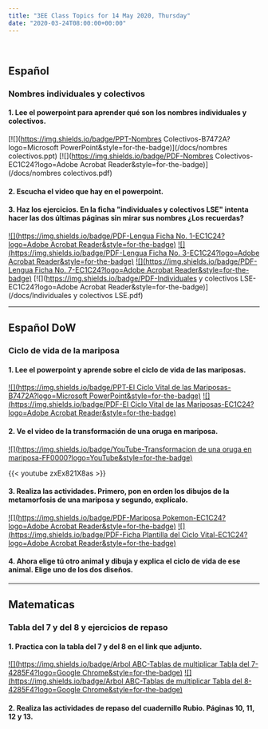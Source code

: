 ```yaml
---
title: "3EE Class Topics for 14 May 2020, Thursday"
date: "2020-03-24T08:00:00+00:00"
---
```


&nbsp;

## Español

### Nombres individuales y colectivos

#### 1. Lee el powerpoint para aprender qué son los nombres individuales y colectivos.

[![](https://img.shields.io/badge/PPT-Nombres Colectivos-B7472A?logo=Microsoft PowerPoint&style=for-the-badge)](/docs/nombres colectivos.ppt) [![](https://img.shields.io/badge/PDF-Nombres Colectivos-EC1C24?logo=Adobe Acrobat Reader&style=for-the-badge)](/docs/nombres colectivos.pdf)

#### 2. Escucha el video que hay en el powerpoint.

#### 3. Haz los ejercicios. En la ficha "individuales y colectivos LSE" intenta hacer las dos últimas páginas sin mirar sus nombres ¿Los recuerdas?

[![](https://img.shields.io/badge/PDF-Lengua Ficha No. 1-EC1C24?logo=Adobe Acrobat Reader&style=for-the-badge)](/docs/lengua1.pdf) [![](https://img.shields.io/badge/PDF-Lengua Ficha No. 3-EC1C24?logo=Adobe Acrobat Reader&style=for-the-badge)](/docs/lengua3.pdf)
[![](https://img.shields.io/badge/PDF-Lengua Ficha No. 7-EC1C24?logo=Adobe Acrobat Reader&style=for-the-badge)](/docs/lengua7.pdf)
[![](https://img.shields.io/badge/PDF-Individuales y colectivos LSE-EC1C24?logo=Adobe Acrobat Reader&style=for-the-badge)](/docs/Individuales y colectivos LSE.pdf)

<hr>

## Español DoW

### Ciclo de vida de la mariposa

#### 1. Lee el powerpoint y aprende sobre el ciclo de vida de las mariposas.

[![](https://img.shields.io/badge/PPT-El Ciclo Vital de las Mariposas-B7472A?logo=Microsoft PowerPoint&style=for-the-badge)](/docs/es-t-t-5221-el-ciclo-vital-de-las-mariposas-presentacion_ver_1.ppt) [![](https://img.shields.io/badge/PDF-El Ciclo Vital de las Mariposas-EC1C24?logo=Adobe Acrobat Reader&style=for-the-badge)](/docs/es-t-t-5221-el-ciclo-vital-de-las-mariposas-presentacion_ver_1.pdf)

#### 2. Ve el video de la transformación de una oruga en mariposa.

[![](https://img.shields.io/badge/YouTube-Transformacion de una oruga en mariposa-FF0000?logo=YouTube&style=for-the-badge)](https://youtu.be/zxEx821X8as)

{{< youtube zxEx821X8as >}}

#### 3. Realiza las actividades. Primero, pon en orden los dibujos de la metamorfosis de una mariposa y segundo, explícalo.

[![](https://img.shields.io/badge/PDF-Mariposa Pokemon-EC1C24?logo=Adobe Acrobat Reader&style=for-the-badge)](/docs/Mariposa-pokemon.pdf) [![](https://img.shields.io/badge/PDF-Ficha Plantilla del Ciclo Vital-EC1C24?logo=Adobe Acrobat Reader&style=for-the-badge)](/docs/ES-T-T-087-Ficha-Plantilla-del-ciclo-vital.pdf)

#### 4. Ahora elige tú otro animal y dibuja y explica el ciclo de vida de ese animal. Elige uno de los dos diseños.

<hr>

## Matematicas

### Tabla del 7 y del 8 y ejercicios de repaso

#### 1. Practica con la tabla del 7 y del 8 en el link que adjunto.

[![](https://img.shields.io/badge/Arbol ABC-Tablas de multiplicar Tabla del 7-4285F4?logo=Google Chrome&style=for-the-badge)](https://arbolabc.com/juegos-tablas-de-multiplicar/tabla-del-7) [![](https://img.shields.io/badge/Arbol ABC-Tablas de multiplicar Tabla del 8-4285F4?logo=Google Chrome&style=for-the-badge)](https://arbolabc.com/juegos-tablas-de-multiplicar/tabla-del-8)

#### 2. Realiza las actividades de repaso del cuadernillo Rubio. Páginas 10, 11, 12 y 13.

<br/>
<br/>

